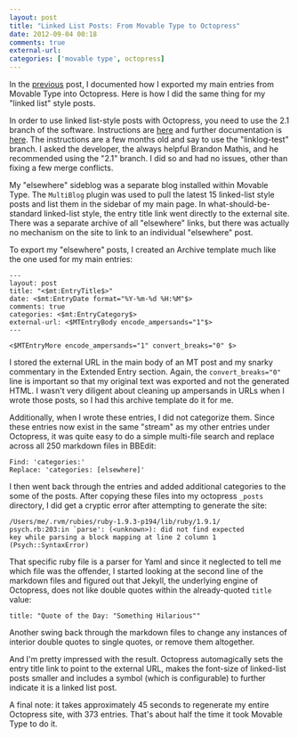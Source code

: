 ```yaml
---
layout: post
title: "Linked List Posts: From Movable Type to Octopress"
date: 2012-09-04 00:18
comments: true
external-url: 
categories: ['movable type', octopress]
---
```


In the [previous][1] post, I documented how I exported my main entries from Movable Type into Octopress. Here is how I did the same thing for my "linked list" style posts.

In order to use linked list-style posts with Octopress, you need to use the 2.1 branch of the software. Instructions are [here][octodocs1] and further documentation is [here][octodocs2]. The instructions are a few months old and say to use the "linklog-test" branch. I asked the developer, the always helpful Brandon Mathis, and he recommended using the "2.1" branch. I did so and had no issues, other than fixing a few merge conflicts.

My "elsewhere" sideblog was a separate blog installed within Movable Type. The `MultiBlog` plugin was used to pull the latest 15 linked-list style posts and list them in the sidebar of my main page. In what-should-be-standard linked-list style, the entry title link went directly to the external site. There was a separate archive of all "elsewhere" links, but there was actually no mechanism on the site to link to an individual "elsewhere" post.

To export my "elsewhere" posts, I created an Archive template much like the one used for my main entries:

	---
	layout: post  
	title: "<$mt:EntryTitle$>"  
	date: <$mt:EntryDate format="%Y-%m-%d %H:%M"$>  
	comments: true  
	categories: <$mt:EntryCategory$>
	external-url: <$MTEntryBody encode_ampersands="1"$>  
	---

	<$MTEntryMore encode_ampersands="1" convert_breaks="0" $>
	
I stored the external URL in the main body of an MT post and my snarky commentary in the Extended Entry section. Again, the `convert_breaks="0"` line is important so that my original text was exported and not the generated HTML. I wasn't very diligent about cleaning up ampersands in URLs when I wrote those posts, so I had this archive template do it for me.

Additionally, when I wrote these entries, I did not categorize them. Since these entries now exist in the same "stream" as my other entries under Octopress, it was quite easy to do a simple multi-file search and replace across all 250 markdown files in BBEdit:
	
	Find: 'categories:'
	Replace: 'categories: [elsewhere]'
	
I then went back through the entries and added additional categories to the some of the posts. After copying these files into my octopress `_posts` directory, I did get a cryptic error after attempting to generate the site:

	/Users/me/.rvm/rubies/ruby-1.9.3-p194/lib/ruby/1.9.1/
	psych.rb:203:in `parse': (<unknown>): did not find expected 
	key while parsing a block mapping at line 2 column 1 
	(Psych::SyntaxError)
	
That specific ruby file is a parser for Yaml and since it neglected to tell me which file was the offender, I started looking at the second line of the markdown files and figured out that Jekyll, the underlying engine of Octopress, does not like double quotes within the already-quoted `title` value:

	title: "Quote of the Day: "Something Hilarious""
	
Another swing back through the markdown files to change any instances of interior double quotes to single quotes, or remove them altogether.

And I'm pretty impressed with the result. Octopress automagically sets the entry title link to point to the external URL, makes the font-size of linked-list posts smaller and includes a symbol (which is configurable) to further indicate it is a linked list post.

A final note: it takes approximately 45 seconds to regenerate my entire Octopress site, with 373 entries. That's about half the time it took Movable Type to do it.

[octodocs1]: https://gist.github.com/1812265
[octodocs2]: http://octopress.org/docs/blogging/linklog/

[1]: http://www.nealsheeran.com/archives/2012/08/how-to-export-from-movable-type-to-octopress/